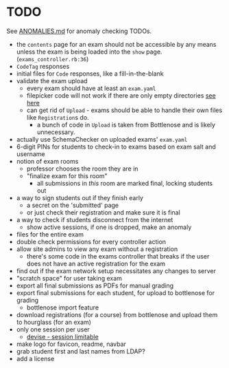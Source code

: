 # TODO

See [ANOMALIES.md](ANOMALIES.md) for anomaly checking TODOs.

- the `contents` page for an exam should not be accessible by any means unless the exam is being loaded into the `show` page. (`exams_controller.rb:36`)
- `CodeTag` responses
- initial files for `Code` responses, like a fill-in-the-blank
- validate the exam upload
  - every exam should have at least an `exam.yaml`
  - filepicker code will not work if there are only empty directories [see here](https://github.com/CodeGrade/hourglass/commit/13677552dd95aefbcf64389adfd23cff5ddac7c1#commitcomment-33899283)
  - can get rid of `Upload` - exams should be able to handle their own files like `Registration`s do.
    - a bunch of code in `Upload` is taken from Bottlenose and is likely unnecessary.
- actually use SchemaChecker on uploaded exams' `exam.yaml`
- 6-digit PINs for students to check-in to exams based on exam salt and username
- notion of exam rooms
  - professor chooses the room they are in
  - "finalize exam for this room"
    - all submissions in *this* room are marked final, locking students out
- a way to sign students out if they finish early
  - a secret on the 'submitted' page
  - or just check their registration and make sure it is final
- a way to check if students disconnect from the internet
  - show active sessions, if one is dropped, make an anomaly
- files for the entire exam
- double check permissions for every controller action
- allow site admins to view any exam without a registration
  - there's some code in the exams controller that breaks if the user does not have an active registration for the exam
- find out if the exam network setup necessitates any changes to server
- "scratch space" for user taking exam
- export all final submissions as PDFs for manual grading
- export final submissions for each student, for upload to bottlenose for grading
  - bottlenose import feature
- download registrations (for a course) from bottlenose and upload them to hourglass (for an exam)
- only one session per user
  - [devise - session limitable](https://github.com/devise-security/devise-security)
- make logo for favicon, readme, navbar
- grab student first and last names from LDAP?
- add a license
